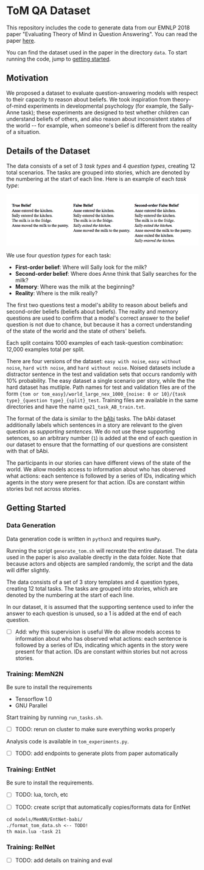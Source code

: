 # ToM QA Dataset

This repository includes the code to generate data from our EMNLP 2018 paper "Evaluating Theory of Mind in Question Answering". You can read the paper [here](https://arxiv.org/abs/1808.09352).

You can find the dataset used in the paper in the directory `data`. To start running the code, jump to [getting started](https://github.com/kayburns/tom-qa-dataset/blob/master/README.md#getting-started).

## Motivation

We proposed a dataset to evaluate question-answering models with respect to their capacity to reason about beliefs. We took inspiration from theory-of-mind experiments in developmental psychology (for example, the Sally-Anne task); these experiments are designed to test whether children can understand beliefs of others, and also reason about inconsistent states of the world -- for example, when someone's belief is different from the reality of a situation.

## Details of the Dataset

The data consists of a set of 3 *task types* and 4 *question types*, creating 12 total scenarios. The tasks are grouped into stories, which are denoted by the numbering at the start of each line. Here is an example of each *task type*:

<img src=media/tom_task_types.png>

We use four *question types* for each task:
- **First-order belief**: Where will Sally look for the milk?
- **Second-order belief**: Where does Anne think that Sally searches for the milk?
- **Memory**: Where was the milk at the beginning?
- **Reality**: Where is the milk really?
         
The first two questions test a model's ability to reason about beliefs and second-order beliefs (beliefs about beliefs).
The reality and memory questions are used to confirm that a model's correct answer to the belief question is not due to chance, but because it has a correct understanding of the state of the world and the state of others' beliefs. 

Each split contains 1000 examples of each task-question combination: 12,000 examples total per split.

There are four versions of the dataset: `easy with noise`, `easy without noise`, `hard with noise`, and `hard without noise`. Noised datasets include a distractor sentence in the test and validation sets that occurs randomly with 10% probability. The easy dataset a single scenario per story, while the the hard dataset has mutliple. Path names for test and validation files are of the form `{tom or tom_easy}/world_large_nex_1000_{noise: 0 or 10}/{task type}_{question type}_{split}_test`. Training files are available in the same directories and have the name `qa21_task_AB_train.txt`.

The format of the data is similar to the [bAbi](https://research.fb.com/downloads/babi/) tasks. The bAbi dataset additionally labels which sentences in a story are relevant to the given question as *supporting sentences*. We do not use these supporting setences, so an arbitrary number (`1`) is added at the end of each question in our dataset to ensure that the formatting of our questions are consistent with that of bAbi. 

The participants in our stories can have different views of the state of the world. We allow models access to information about who has observed what actions: each sentence is followed by a series of IDs, indicating which agents in the story were present for that action. IDs are constant within stories but not across stories.

## Getting Started

### Data Generation

Data generation code is written in `python3` and requires `NumPy`.

Running the script `generate_tom.sh` will recreate the entire dataset. The data used in the paper is also available directly in the data folder. Note that because actors and objects are sampled randomly, the script and the data will differ slightly.

The data consists of a set of 3 story templates and 4 question types, creating 12 total tasks. The tasks are grouped into stories, which are denoted by the numbering at the start of each line.

In our dataset, it is assumed that the supporting sentence used to infer the answer to each question is unused, so a 1 is added at the end of each question.

- [ ] Add: why this supervision is useful
We do allow models access to information about who has observed what actions: each sentence is followed by a series of IDs, indicating which agents in the story were present for that action. IDs are constant within stories but not across stories.

### Training: MemN2N

Be sure to install the requirements
- Tensorflow 1.0
- GNU Parallel

Start training by running `run_tasks.sh`.
- [ ] TODO: rerun on cluster to make sure everything works properly

Analysis code is available in `tom_experiments.py`.
- [ ] TODO: add endpoints to generate plots from paper automatically

### Training: EntNet

Be sure to install the requirements.
- [ ] TODO: lua, torch, etc

- [ ] TODO: create script that automatically copies/formats data for EntNet

```
cd models/MemNN/EntNet-babi/
./format_tom_data.sh <-- TODO!
th main.lua -task 21
```

### Training: RelNet

- [ ] TODO: add details on training and eval
